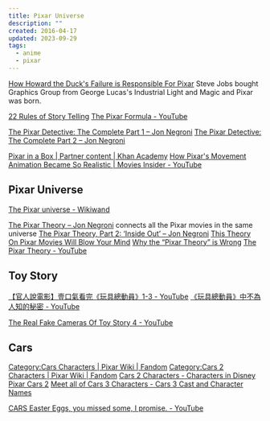 ```yaml
---
title: Pixar Universe
description: ""
created: 2016-04-17
updated: 2023-09-29
tags:
  - anime
  - pixar
---
```


[How Howard the Duck's Failure is Responsible For Pixar](https://screenrant.com/howard-duck-failure-pixar-george-lucas-steve-jobs/) Steve Jobs bought Graphics Group from George Lucas's Industrial Light and Magic and Pixar was born.

[22 Rules of Story Telling](https://screencraft.org/wp-content/uploads/2013/05/DH1lF.jpg)
[The Pixar Formula - YouTube](https://www.youtube.com/watch?v=p1ZxnriG32o)

[The Pixar Detective: The Complete Part 1 – Jon Negroni](https://jonnegroni.com/2014/08/26/the-pixar-detective-the-complete-part-1/)
[The Pixar Detective: The Complete Part 2 – Jon Negroni](https://jonnegroni.com/2015/02/26/the-pixar-detective-the-complete-part-2/)

[Pixar in a Box | Partner content | Khan Academy](https://www.khanacademy.org/partner-content/pixar)
[How Pixar's Movement Animation Became So Realistic | Movies Insider - YouTube](https://www.youtube.com/watch?v=QbhsMLD9Hb0)

## Pixar Universe

[The Pixar universe - Wikiwand](https://www.wikiwand.com/en/The_Pixar_universe)

[The Pixar Theory – Jon Negroni](https://jonnegroni.com/2013/07/11/the-pixar-theory/) connects all the Pixar movies in the same universe
[The Pixar Theory, Part 2: ‘Inside Out’ – Jon Negroni](https://jonnegroni.com/2015/06/25/the-pixar-theory-part-2/)
[This Theory On Pixar Movies Will Blow Your Mind](http://www.buzzfeed.com/spenceralthouse/this-theory-on-pixar-movies-will-blow-your-mind)
[Why the “Pixar Theory” is Wrong](http://phantammeron.com/2013/07/debunking-the-pixar-theory/)
[The Pixar Theory - YouTube](https://www.youtube.com/watch?v=h0OTZo3-K5s)

## Toy Story

[【官人說電影】壹口氣看完《玩具總動員》1-3 - YouTube](https://www.youtube.com/watch?v=s1qwZsyNj_c)
[《玩具總動員》中不為人知的秘密 - YouTube](https://www.youtube.com/watch?v=qMysKEIglu4)

[The Real Fake Cameras Of Toy Story 4 - YouTube](https://www.youtube.com/watch?v=AcZ2OY5-TeM)

## Cars

[Category:Cars Characters | Pixar Wiki | Fandom](https://pixar.fandom.com/wiki/Category:Cars_Characters)
[Category:Cars 2 Characters | Pixar Wiki | Fandom](https://pixar.fandom.com/wiki/Category:Cars_2_Characters)
[Cars 2 Characters - Characters in Disney Pixar Cars 2](https://www.verywellfamily.com/cars-2-characters-4020442)
[Meet all of Cars 3 Characters - Cars 3 Cast and Character Names](https://www.caranddriver.com/features/g15086608/cars-3-characters-names/)

[CARS Easter Eggs, you missed some, I promise. - YouTube](https://www.youtube.com/watch?v=yQRTnXRjaGk&list=PLQZ6KauekhWjKfiBli348nurPg9Y-AIf6)
